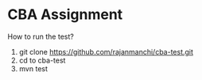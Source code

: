 # CBA Assignment

How to run the test?

1. git clone https://github.com/rajanmanchi/cba-test.git
2. cd to cba-test
3. mvn test